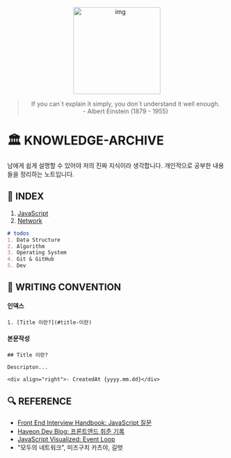 <div align='center'>
  <img src="https://user-images.githubusercontent.com/90181028/205127418-6e0293b1-f9d3-4a6e-a44e-4cd176986f1c.png" width="200px" alt="img">
</div>
<blockquote align="center">
    If you can`t explain it simply, you don`t understand it well enough.<br>
    - Albert Einstein (1879 - 1955)
</blockquote>
  
  
# 🏛 KNOWLEDGE-ARCHIVE
남에게 쉽게 설명할 수 있어야 저의 진짜 지식이라 생각합니다. 개인적으로 공부한 내용들을 정리하는 노트입니다.

## 📑 INDEX

1. [JavaScript](./1.JAVASCRIPT.md)
2. [Network](./2.NETWORK.md)

```markdown
# todos
1. Data Structure
2. Algorithm
3. Operating System
4. Git & GitHub
5. Dev
```

## 📝 WRITING CONVENTION

#### 인덱스

```
1. [Title 이란?](#title-이란)
```

#### 본문작성

```
## Title 이란?

Descripton...

<div align="right">- CreatedAt {yyyy.mm.dd}</div>
```

## 🔍 REFERENCE

- [Front End Interview Handbook: JavaScript 질문](https://www.frontendinterviewhandbook.com/kr/javascript-questions)
- [Hayeon Dev Blog: 프론트엔드 취준 기록](https://hayeondev.gatsbyjs.io/220610-2022-recruit/)
- [JavaScript Visualized: Event Loop](https://dev.to/lydiahallie/javascript-visualized-event-loop-3dif)
- "모두의 네트워크", 미즈구치 카츠야, 길벗
